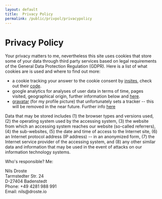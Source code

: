 ```yaml
---
layout: default
title:  Privacy Policy
permalink: /public/privpol/privacypolicy
---
```


# Privacy Policy

Your privacy matters to me, nevertheless this site uses cookies that store some of your data through third party services based on legal requirements of the General Data Protection Regulation (GDPR). Here is a list of what cookies are is used and where to find out more:

 + a cookie tracking your answer to the cookie consent by [insites](https://cookieconsent.insites.com/documentation/about-cookie-consent/), check out their [code](https://cookieconsent.insites.com/download/).
 + google analytics for analyses of user data in terms of time, pages visited, geographical origin, further information below and [here](https://developers.google.com/analytics/resources/concepts/gaConceptsTrackingOverview#trackingCodeExecution).
 + [gravatar](https://en.gravatar.com/support/what-is-gravatar/) (for my profile picture) that unfortunately sets a tracker -- this will be removed in the near future. Further info [here](https://meta.stackexchange.com/questions/44717/is-gravatar-a-privacy-risk)

Data that may be stored includes (1) the browser types and versions used, (2) the operating system used by the accessing system, (3) the website from which an accessing system reaches our website (so-called referrers), (4) the sub-websites, (5) the date and time of access to the Internet site, (6) an Internet protocol address (IP address) -- in an anonymized form, (7) the Internet service provider of the accessing system, and (8) any other similar data and information that may be used in the event of attacks on our information technology systems.

Who's responsible? Me:
<p class="message">
  Nils Droste <br>
  Tarmstedter Str. 24  <br>
  D-27404 Badenstedt  <br>
  Phone: +49 4281 988 991  <br>
  Email: nils@droste.io  <br>
</p>
